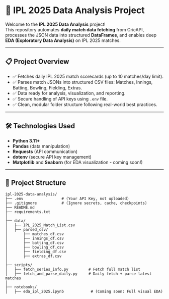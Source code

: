 # 🏏 IPL 2025 Data Analysis Project

Welcome to the **IPL 2025 Data Analysis** project!  
This repository automates **daily match data fetching** from CricAPI, processes the JSON data into structured **DataFrames**, and enables deep **EDA (Exploratory Data Analysis)** on IPL 2025 matches.

---

## 📋 Project Overview

- ✅ Fetches daily IPL 2025 match scorecards (up to 10 matches/day limit).
- ✅ Parses match JSONs into structured CSV files: Matches, Innings, Batting, Bowling, Fielding, Extras.
- ✅ Data ready for analysis, visualization, and reporting.
- ✅ Secure handling of API keys using `.env` file.
- ✅ Clean, modular folder structure following real-world best practices.

---

## 🛠️ Technologies Used

- **Python 3.11+**
- **Pandas** (data manipulation)
- **Requests** (API communication)
- **dotenv** (secure API key management)
- **Matplotlib** and **Seaborn** (for EDA visualization - coming soon!)

---

## 📂 Project Structure

```plaintext
ipl-2025-data-analysis/
├── .env                 # (Your API Key, not uploaded)
├── .gitignore           # (Ignore secrets, cache, checkpoints)
├── README.md
├── requirements.txt
│
├── data/
│   ├── IPL_2025_Match_List.csv
│   ├── parsed_csv/
│       ├── matches_df.csv
│       ├── innings_df.csv
│       ├── batting_df.csv
│       ├── bowling_df.csv
│       ├── fielding_df.csv
│       ├── extras_df.csv
│
├── scripts/
│   ├── fetch_series_info.py         # Fetch full match list
│   ├── fetch_and_parse_daily.py     # Daily fetch + parse latest matches
│
├── notebooks/
│   ├── eda_ipl_2025.ipynb            # (Coming soon: Full visual EDA)

